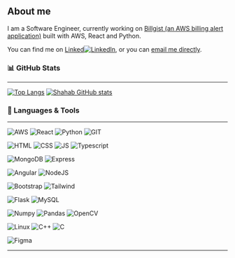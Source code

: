 ## About me
I am a Software Engineer, currently working on [Billgist (an AWS billing alert application)](https://www.billgist.com/) built with AWS, React and Python.

You can find me on [Linked](https://www.linkedin.com/in/shahab-bangash/)[![LinkedIn][1.1]][1], or you can [email me directly](shahabbng1999@gmail.com).

### 📊 GitHub Stats
***
[![Top Langs](https://github-readme-stats.vercel.app/api/top-langs/?username=ShahabBngsh&theme=gotham)](https://github.com/ShahabBngsh/github-readme-stats&count_private=true) 
[![Shahab GitHub stats](https://github-readme-stats.vercel.app/api?username=ShahabBngsh&count_private=true&hide=issues,contribs,stars&show_icons=true&theme=gotham)](https://github.com/ShahabBngsh/github-readme-stats)

### 🔧 Languages & Tools
***
![AWS](https://img.shields.io/badge/AWS-%23FF9900.svg?style=flat&logo=amazon-aws&logoColor=white)
![React](https://img.shields.io/badge/React-20232A?style=flat&logo=react&logoColor=61DAFB)
![Python](https://img.shields.io/badge/Python-3776AB?style=flat&logo=python&logoColor=white)
![GIT](https://img.shields.io/badge/GIT-E44C30?style=flat&logo=git&logoColor=white)

![HTML](https://img.shields.io/badge/HTML5-E34F26?style=flat&logo=html5&logoColor=white)
![CSS](https://img.shields.io/badge/CSS3-1572B6?style=flat&logo=css3&logoColor=white)
![JS](https://img.shields.io/badge/JavaScript-F7DF1E?style=flat&logo=javascript&logoColor=black)
![Typescript](https://img.shields.io/badge/TypeScript-007ACC?style=flat&logo=typescript&logoColor=white)

![MongoDB](https://img.shields.io/badge/MongoDB-4EA94B?style=flat&logo=mongodb&logoColor=white)
![Express](https://img.shields.io/badge/Express-informational?style=flat&logo=express&logoColor=white)

![Angular](https://img.shields.io/badge/Angular-DD0031?style=flat&logo=angular&logoColor=white)
![NodeJS](https://img.shields.io/badge/Node.js-43853D?style=flat&logo=node.js&logoColor=white)

![Bootstrap](https://img.shields.io/badge/Bootstrap-563D7C?style=flat&logo=bootstrap&logoColor=white)
![Tailwind](https://img.shields.io/badge/Tailwind_CSS-38B2AC?style=flat&logo=tailwind-css&logoColor=white)

![Flask](https://img.shields.io/badge/Flask-000000?style=flat&logo=flask&logoColor=white)
![MySQL](https://img.shields.io/badge/MySQL-00000F?style=flat&logo=mysql&logoColor=white)

![Numpy](https://img.shields.io/badge/ML-Numpy-informational?style=flat&logo=numpy&logoColor=white)
![Pandas](https://img.shields.io/badge/ML-Pandas-informational?style=flat&logo=pandas&logoColor=white)
![OpenCV](https://img.shields.io/badge/Library-OpenCV-informational?style=flat&logo=opencv&logoColor=white)

![Linux](https://img.shields.io/badge/Linux-FCC624?style=flat&logo=linux&logoColor=black)
![C++](https://img.shields.io/badge/C%2B%2B-00599C?style=flat&logo=c%2B%2B&logoColor=white)
![C](https://img.shields.io/badge/C-00599C?style=flat&logo=c&logoColor=white)

![Figma](https://img.shields.io/badge/Design-Figma-informational?style=flat&logo=figma&logoColor=white)

---

<!-- Icons -->

[1.1]: https://raw.githubusercontent.com/MartinHeinz/MartinHeinz/master/linkedin-3-16.png (LinkedIn icon without padding)


<!-- Links to your social media accounts -->

[1]: https://www.linkedin.com/in/shahab-bangash/


